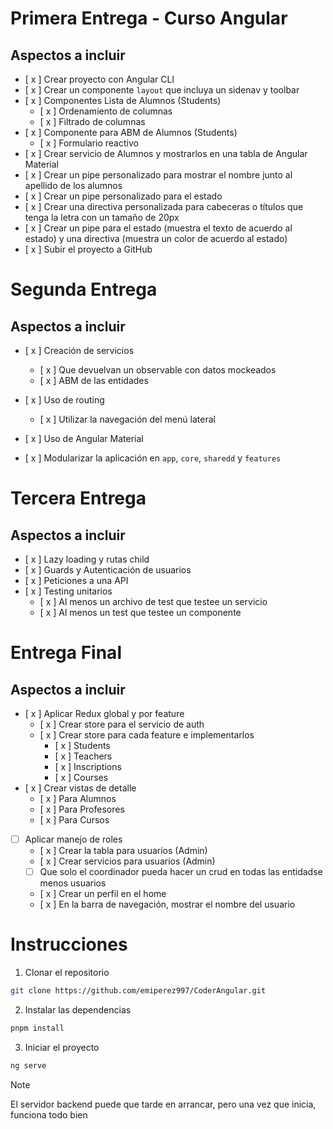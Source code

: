 # Primera Entrega - Curso Angular

## Aspectos a incluir

- [ x ] Crear proyecto con Angular CLI
- [ x ] Crear un componente `layout` que incluya un sidenav y toolbar
- [ x ] Componentes Lista de Alumnos (Students)
  - [ x ] Ordenamiento de columnas
  - [ x ] Filtrado de columnas
- [ x ] Componente para ABM de Alumnos (Students)
  - [ x ] Formulario reactivo
- [ x ] Crear servicio de Alumnos y mostrarlos en una tabla de Angular Material
- [ x ] Crear un pipe personalizado para mostrar el nombre junto al apellido de los alumnos
- [ x ] Crear un pipe personalizado para el estado
- [ x ] Crear una directiva personalizada para cabeceras o títulos que tenga la letra con un tamaño de 20px
- [ x ] Crear un pipe para el estado (muestra el texto de acuerdo al estado) y una directiva (muestra un color de acuerdo al estado)
- [ x ] Subir el proyecto a GitHub

# Segunda Entrega

## Aspectos a incluir

- [ x ] Creación de servicios

  - [ x ] Que devuelvan un observable con datos mockeados
  - [ x ] ABM de las entidades

- [ x ] Uso de routing
  - [ x ] Utilizar la navegación del menú lateral
- [ x ] Uso de Angular Material
- [ x ] Modularizar la aplicación en `app`, `core`, `sharedd` y `features`

# Tercera Entrega

## Aspectos a incluir

- [ x ] Lazy loading y rutas child
- [ x ] Guards y Autenticación de usuarios
- [ x ] Peticiones a una API
- [ x ] Testing unitarios
  - [ x ] Al menos un archivo de test que testee un servicio
  - [ x ] Al menos un test que testee un componente

# Entrega Final

## Aspectos a incluir

- [ x ] Aplicar Redux global y por feature
  - [ x ] Crear store para el servicio de auth
  - [ x ] Crear store para cada feature e implementarlos
    - [ x ] Students
    - [ x ] Teachers
    - [ x ] Inscriptions
    - [ x ] Courses
- [ x ] Crear vistas de detalle
  - [ x ] Para Alumnos
  - [ x ] Para Profesores
  - [ x ] Para Cursos
- [ ] Aplicar manejo de roles
  - [ x ] Crear la tabla para usuarios (Admin)
  - [ x ] Crear servicios para usuarios (Admin)
  - [ ] Que solo el coordinador pueda hacer un crud en todas las entidadse menos usuarios
  - [ x ] Crear un perfil en el home
  - [ x ] En la barra de navegación, mostrar el nombre del usuario

# Instrucciones

1. Clonar el repositorio

```bash
git clone https://github.com/emiperez997/CoderAngular.git
```

2. Instalar las dependencias

```bash
pnpm install
```

3. Iniciar el proyecto

```bash
ng serve
```

> [!NOTE]
> El servidor backend puede que tarde en arrancar, pero una vez que inicia, funciona todo bien
